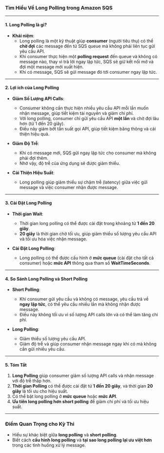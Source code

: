 ### **Tìm Hiểu Về Long Polling trong Amazon SQS**

---

#### **1. Long Polling là gì?**
- **Khái niệm**:  
  - Long polling là một kỹ thuật giúp **consumer** (người tiêu thụ) có thể **chờ đợi** các message đến từ SQS queue mà không phải liên tục gửi yêu cầu API.  
  - Khi consumer thực hiện một **polling request** đến queue và không có message nào, thay vì trả lời ngay lập tức, SQS sẽ giữ kết nối mở và đợi một message mới xuất hiện.  
  - Khi có message, SQS sẽ gửi message đó tới consumer ngay lập tức.  

---

#### **2. Lợi ích của Long Polling**
- **Giảm Số Lượng API Calls**:  
  - Consumer không cần thực hiện nhiều yêu cầu API mỗi lần muốn nhận message, giúp tiết kiệm tài nguyên và giảm chi phí.  
  - Với long polling, consumer chỉ gửi yêu cầu API **một lần** và chờ đợi lâu hơn (từ 1 đến 20 giây).  
  - Điều này giảm bớt tần suất gọi API, giúp tiết kiệm băng thông và cải thiện hiệu quả.

- **Giảm Độ Trễ**:  
  - Khi có message mới, SQS gửi ngay lập tức cho consumer mà không phải đợi thêm.  
  - Nhờ vậy, độ trễ của ứng dụng sẽ được giảm thiểu.

- **Cải Thiện Hiệu Suất**:  
  - Long polling giúp giảm thiểu sự chậm trễ (latency) giữa việc gửi message và việc consumer nhận được message.

---

#### **3. Cài Đặt Long Polling**
- **Thời gian Wait**:  
  - Thời gian long polling có thể được cài đặt trong khoảng từ **1 đến 20 giây**.
  - **20 giây** là thời gian chờ tối ưu, giúp giảm thiểu số lượng yêu cầu API và tối ưu hóa việc nhận message.

- **Cài Đặt Long Polling**:
  - Long polling có thể được cấu hình ở **mức queue** (cài đặt cho tất cả consumer) hoặc **mức API** thông qua tham số **WaitTimeSeconds**.

---

#### **4. So Sánh Long Polling và Short Polling**
- **Short Polling**:
  - Khi consumer gửi yêu cầu và không có message, yêu cầu trả về **ngay lập tức**, có thể yêu cầu nhiều lần mà không nhận được message.
  - Điều này không tối ưu vì số lượng API calls lớn và có thể làm tăng chi phí.

- **Long Polling**:
  - Giảm thiểu số lượng yêu cầu API.
  - Giảm độ trễ và giúp consumer nhận message ngay khi có mà không cần gửi nhiều yêu cầu.

---

#### **5. Tóm Tắt**
1. **Long Polling** giúp consumer giảm số lượng API calls và nhận message với độ trễ thấp hơn.
2. **Thời gian Polling** có thể được cài đặt từ **1 đến 20 giây**, và thời gian **20 giây** là tối ưu cho hiệu suất.
3. Có thể bật long polling ở **mức queue** hoặc **mức API**.
4. **Ưu tiên long polling hơn short polling** để giảm chi phí và tối ưu hiệu suất.

---

### **Điểm Quan Trọng cho Kỳ Thi**
- Hiểu sự khác biệt giữa **long polling** và **short polling**.
- Biết cách **cấu hình long polling** và **tại sao long polling lại ưu việt hơn** trong các tình huống xử lý message.
